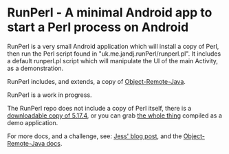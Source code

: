 RunPerl - A minimal Android app to start a Perl process on Android
==================================================================

RunPerl is a very small Android application which will install a copy of Perl, then run the Perl script found in "uk.me.jandj.runPerl/runperl.pl". It includes a default runperl.pl script which will manipulate the UI of the main Activity, as a demonstration.

RunPerl includes, and extends, a copy of [Object-Remote-Java][orj].

RunPerl is a work in progress.

The RunPerl repo does not include a copy of Perl itself, there is a [downloadable copy of 5.17.4][downloadperl], or you can grab [the whole thing][runperldownload] compiled as a demo application.

For more docs, and a challenge, see: [Jess' blog post][blogpost], and the [Object-Remote-Java docs][ordocs]. 

[orj]: https://github.com/theorbtwo/Object-Remote-Java
[runperldownload]: https://www.box.com/s/pbc1xcd6n88cykdomdh6
[blogpost]:  http://desert-island.me.uk/~castaway/blog/2012-12-perl-on-android-christmas-fun.html
[ordocs]: https://github.com/theorbtwo/Object-Remote-Java/blob/master/HOWTO.md
[downloadperl]: https://www.box.com/s/z10a2u6ca3ylpqdqm013

